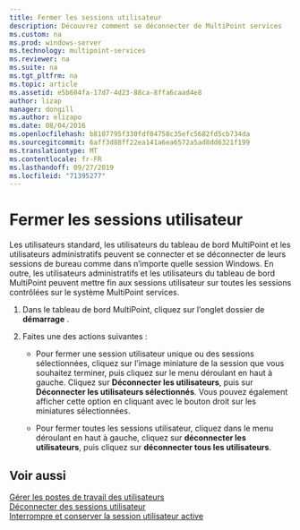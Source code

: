 ```yaml
---
title: Fermer les sessions utilisateur
description: Découvrez comment se déconnecter de MultiPoint services
ms.custom: na
ms.prod: windows-server
ms.technology: multipoint-services
ms.reviewer: na
ms.suite: na
ms.tgt_pltfrm: na
ms.topic: article
ms.assetid: e5b604fa-17d7-4d23-88ca-8ffa6caad4e8
author: lizap
manager: dongill
ms.author: elizapo
ms.date: 08/04/2016
ms.openlocfilehash: b8107795f330fdf04758c35efc5682fd5cb734da
ms.sourcegitcommit: 6aff3d88ff22ea141a6ea6572a5ad8dd6321f199
ms.translationtype: MT
ms.contentlocale: fr-FR
ms.lasthandoff: 09/27/2019
ms.locfileid: "71395277"
---
```

# <a name="log-off-user-sessions"></a>Fermer les sessions utilisateur
Les utilisateurs standard, les utilisateurs du tableau de bord MultiPoint et les utilisateurs administratifs peuvent se connecter et se déconnecter de leurs sessions de bureau comme dans n’importe quelle session Windows. En outre, les utilisateurs administratifs et les utilisateurs du tableau de bord MultiPoint peuvent mettre fin aux sessions utilisateur sur toutes les sessions contrôlées sur le système MultiPoint services.  
  
1.  Dans le tableau de bord MultiPoint, cliquez sur l’onglet dossier de **démarrage** .  
  
2.  Faites une des actions suivantes :  
  
    -   Pour fermer une session utilisateur unique ou des sessions sélectionnées, cliquez sur l’image miniature de la session que vous souhaitez terminer, puis cliquez sur le menu déroulant en haut à gauche. Cliquez sur **Déconnecter les utilisateurs**, puis sur **Déconnecter les utilisateurs sélectionnés**. Vous pouvez également afficher cette option en cliquant avec le bouton droit sur les miniatures sélectionnées.
  
    -   Pour fermer toutes les sessions utilisateur, cliquez dans le menu déroulant en haut à gauche, cliquez sur **déconnecter les utilisateurs**, puis cliquez sur **déconnecter tous les utilisateurs**.  
  
## <a name="see-also"></a>Voir aussi  
[Gérer les postes de travail des utilisateurs](manage-user-desktops-using-multipoint-dashboard.md)  
[Déconnecter des sessions utilisateur](Log-off-or-Disconnect-User-Sessions.md)  
[Interrompre et conserver la session utilisateur active](Suspend-and-Leave-User-Session-Active.md)